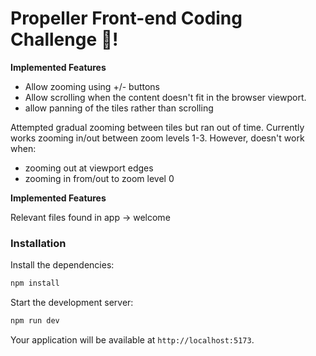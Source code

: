 # Propeller Front-end Coding Challenge 🥳!

**Implemented Features**
- Allow zooming using +/- buttons
- Allow scrolling when the content doesn't fit in the browser viewport.
- allow panning of the tiles rather than scrolling

Attempted gradual zooming between tiles but ran out of time. Currently works zooming in/out between zoom levels 1-3. However, doesn't work when:
- zooming out at viewport edges
- zooming in from/out to zoom level 0

**Implemented Features**

Relevant files found in app -> welcome

### Installation

Install the dependencies:

```bash
npm install
```

Start the development server:

```bash
npm run dev
```

Your application will be available at `http://localhost:5173`.

